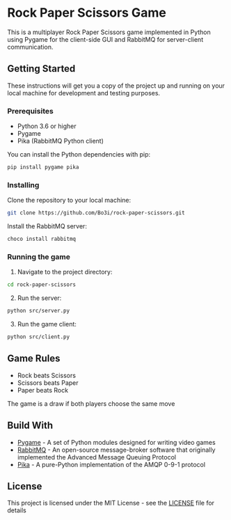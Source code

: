 # Rock Paper Scissors Game

This is a multiplayer Rock Paper Scissors game implemented in Python using Pygame for the client-side GUI and RabbitMQ for server-client communication.

## Getting Started

These instructions will get you a copy of the project up and running on your local machine for development and testing purposes.

### Prerequisites

- Python 3.6 or higher
- Pygame
- Pika (RabbitMQ Python client)

You can install the Python dependencies with pip:

```bash
pip install pygame pika
```

### Installing

Clone the repository to your local machine:

```bash
git clone https://github.com/Bo3i/rock-paper-scissors.git
```

Install the RabbitMQ server:

```bash
choco install rabbitmq
```

### Running the game

1. Navigate to the project directory:

```bash
cd rock-paper-scissors
```

2. Run the server:

```bash
python src/server.py
```

3. Run the game client:

```bash
python src/client.py
```

## Game Rules

- Rock beats Scissors
- Scissors beats Paper
- Paper beats Rock

The game is a draw if both players choose the same move

## Build With

- [Pygame](https://www.pygame.org/news) - A set of Python modules designed for writing video games
- [RabbitMQ](https://www.rabbitmq.com/) - An open-source message-broker software that originally implemented the Advanced Message Queuing Protocol
- [Pika](https://pika.readthedocs.io/en/stable/) - A pure-Python implementation of the AMQP 0-9-1 protocol

## License

This project is licensed under the MIT License - see the [LICENSE](LICENSE) file for details



